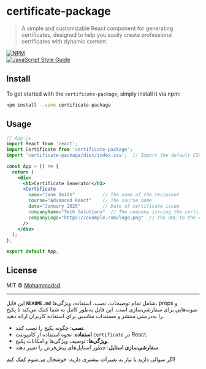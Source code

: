 # certificate-package

> A simple and customizable React component for generating certificates, designed to help you easily create professional certificates with dynamic content.

[![NPM](https://img.shields.io/npm/v/certificate-package.svg)](https://www.npmjs.com/package/certificate-package)  
[![JavaScript Style Guide](https://img.shields.io/badge/code_style-standard-brightgreen.svg)](https://standardjs.com)

## Install

To get started with the `certificate-package`, simply install it via npm:

```bash
npm install --save certificate-package
```

## Usage

```jsx
// App.js
import React from 'react';
import Certificate from 'certificate-package';
import 'certificate-package/dist/index.css';  // Import the default CSS for styling

const App = () => {
  return (
    <div>
      <h1>Certificate Generator</h1>
      <Certificate 
        name="Jane Smith"          // The name of the recipient
        course="Advanced React"    // The course name
        date="January 2025"        // Date of certificate issue
        companyName="Tech Solutions"  // The company issuing the certificate
        companyLogo="https://example.com/logo.png"  // The URL to the company logo image
      />
    </div>
  );
};

export default App;


```

## License

MIT © [Mohammadsd](https://github.com/Mohammadsd)

---

این فایل **`README.md`** شامل تمام توضیحات، نصب، استفاده، ویژگی‌ها، props و نمونه‌هایی برای سفارشی‌سازی است. این فایل به‌طور کامل به شما کمک می‌کند تا پکیج را به‌درستی منتشر و مستندات مناسبی برای استفاده کاربران ارائه دهید.

- **نصب**: چگونه پکیج را نصب کنند.
- **استفاده**: نحوه استفاده از کامپوننت `Certificate` در React.
- **ویژگی‌ها**: توصیف ویژگی‌ها و امکانات پکیج.
- **سفارشی‌سازی استایل**: چطور استایل‌های پیش‌فرض را تغییر دهند.

اگر سوالی دارید یا نیاز به تغییرات بیشتری دارید، خوشحال می‌شوم کمک کنم!

